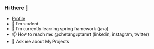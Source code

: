 ### Hi there 👋

- <a href="https://chetanguptamrt.github.io/profile/" target="_blank" >Profile</a>
- 🔭 I’m student
- 🌱 I’m currently learning spring framework (java)
- 📫 How to reach me: @chetanguptamrt (linkedin, instagram, twitter)
- :speech_balloon: Ask me about My Projects 

